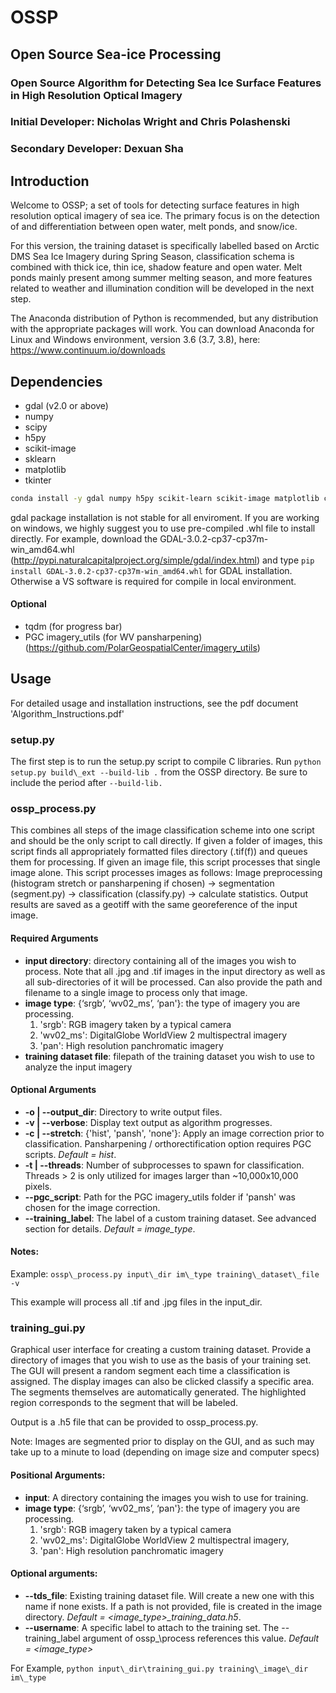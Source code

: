 # OSSP
## Open Source Sea-ice Processing
### Open Source Algorithm for Detecting Sea Ice Surface Features in High Resolution Optical Imagery

### Initial Developer: Nicholas Wright and Chris Polashenski
### Secondary Developer: Dexuan Sha

## Introduction

Welcome to OSSP; a set of tools for detecting surface features in high resolution optical imagery of sea ice. The primary focus is on the detection of and differentiation between open water, melt ponds, and snow/ice. 

For this version, the training dataset is specifically labelled based on Arctic DMS Sea Ice Imagery during Spring Season, classification schema is combined with thick ice, thin ice, shadow feature and open water. Melt ponds mainly present among summer melting season, and more features related to weather and illumination condition will be developed in the next step.  

The Anaconda distribution of Python is recommended, but any distribution with the appropriate packages will work. You can download Anaconda for Linux and Windows environment, version 3.6 (3.7, 3.8), here: https://www.continuum.io/downloads


## Dependencies

* gdal (v2.0 or above)
* numpy
* scipy
* h5py
* scikit-image
* sklearn
* matplotlib
* tkinter
```bash
conda install -y gdal numpy h5py scikit-learn scikit-image matplotlib cython
```
gdal package installation is not stable for all enviroment. If you are working on windows, we highly suggest you to use pre-compiled .whl file to install directly. For example, download the GDAL-3.0.2-cp37-cp37m-win_amd64.whl (http://pypi.naturalcapitalproject.org/simple/gdal/index.html) and type `pip install GDAL-3.0.2-cp37-cp37m-win_amd64.whl` for GDAL installation. Otherwise a VS software is required for compile in local environment.

#### Optional
* tqdm (for progress bar)
* PGC imagery_utils (for WV pansharpening) (https://github.com/PolarGeospatialCenter/imagery_utils)

## Usage

For detailed usage and installation instructions, see the pdf document 'Algorithm_Instructions.pdf'

### setup.py

The first step is to run the setup.py script to compile C libraries. Run `python setup.py build\_ext --build-lib .` from the OSSP directory. Be sure to include the period after `--build-lib. `

### ossp_process.py

This combines all steps of the image classification scheme into one script and should be the only script to call directly. If given a folder of images, this script finds all appropriately formatted files directory (.tif(f)) and queues them for processing. If given an image file, this script processes that single image alone. This script processes images as follows: Image preprocessing (histogram stretch or pansharpening if chosen) -> segmentation (segment.py) -> classification (classify.py) -> calculate statistics. Output results are saved as a geotiff with the same georeference of the input image. 

#### Required Arguments
* __input directory__: directory containing all of the images you wish to process. Note that all .jpg and .tif images in the input directory as well as all sub-directories of it will be processed. Can also provide the path and filename to a single image to process only that image.
* __image type__: {‘srgb’, ‘wv02_ms’, ‘pan'}: the type of imagery you are processing. 
  1. 'srgb': RGB imagery taken by a typical camera
  2. 'wv02_ms': DigitalGlobe WorldView 2 multispectral imagery
  3. 'pan': High resolution panchromatic imagery
* __training dataset file__: filepath of the training dataset you wish to use to analyze the input imagery

#### Optional Arguments

* __-o | --output_dir__: Directory to write output files. 
* __-v | --verbose__: Display text output as algorithm progresses. 
* __-c | --stretch__: {'hist', 'pansh', 'none'}: Apply an image correction prior to classification. Pansharpening / orthorectification option requires PGC scripts. *Default = hist*.
* __-t | --threads__: Number of subprocesses to spawn for classification. Threads > 2 is only utilized for images larger than ~10,000x10,000 pixels. 
* __--pgc_script__: Path for the PGC imagery_utils folder if 'pansh' was chosen for the image correction.
* __--training\_label__: The label of a custom training dataset. See advanced section for details. *Default = image\_type*.

#### Notes:

Example: `ossp\_process.py input\_dir im\_type training\_dataset\_file -v`

This example will process all .tif and .jpg files in the input\_dir.


### training_gui.py

Graphical user interface for creating a custom training dataset. Provide a directory of images that you wish to use as the basis of your training set. The GUI will present a random segment each time a classification is assigned. The display images can also be clicked classify a specific area. The segments themselves are automatically generated. The highlighted region corresponds to the segment that will be labeled.

Output is a .h5 file that can be provided to ossp\_process.py.

Note: Images are segmented prior to display on the GUI, and as such may take up to a minute to load (depending on image size and computer specs)

#### Positional Arguments:
* __input__: A directory containing the images you wish to use for training.
* __image type__: {‘srgb’, ‘wv02_ms’, ‘pan'}: the type of imagery you are processing. 
  1. 'srgb': RGB imagery taken by a typical camera
  2. 'wv02_ms': DigitalGlobe WorldView 2 multispectral imagery,
  3. 'pan': High resolution panchromatic imagery

#### Optional arguments:
* __--tds_file__: Existing training dataset file. Will create a new one with this name if none exists. If a path is not provided, file is created in the image directory.  *Default = <image_type>\_training\_data.h5*.
* __--username__: A specific label to attach to the training set. The --training\_label argument of ossp_\process references this value. *Default = <image\_type>*

For Example,
`python input\_dir\training_gui.py training\_image\_dir im\_type`